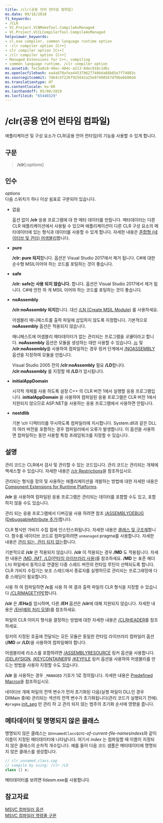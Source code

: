 ```yaml
---
title: /clr(공용 언어 런타임 컴파일)
ms.date: 09/18/2018
f1_keywords:
- /CLR
- VC.Project.VCNMakeTool.CompileAsManaged
- VC.Project.VCCLCompilerTool.CompileAsManaged
helpviewer_keywords:
- cl.exe compiler, common language runtime option
- -clr compiler option [C++]
- clr compiler option [C++]
- /clr compiler option [C++]
- Managed Extensions for C++, compiling
- common language runtime, /clr compiler option
ms.assetid: fec5a8c0-40ec-484c-a213-8dec918c1d6c
ms.openlocfilehash: ea4a878afea4453796277486da88b85e7f74883c
ms.sourcegitcommit: 7d64c5f226f925642a25e07498567df8bebb00d4
ms.translationtype: HT
ms.contentlocale: ko-KR
ms.lasthandoff: 05/08/2019
ms.locfileid: "65446529"
---
```

# <a name="clr-common-language-runtime-compilation"></a>/clr(공용 언어 런타임 컴파일)

애플리케이션 및 구성 요소가 CLR(공용 언어 런타임)의 기능을 사용할 수 있게 합니다.

## <a name="syntax"></a>구문

> **/clr**[**:**_options_]

## <a name="arguments"></a>인수

*options*<br/>
다음 스위치가 하나 이상 쉼표로 구분되어 있습니다.

- 없음

   옵션 없이 **/clr** 응용 프로그램에 대 한 메타 데이터를 만듭니다. 메타데이터는 다른 CLR 애플리케이션에서 사용될 수 있으며 애플리케이션이 다른 CLR 구성 요소의 메타데이터에 있는 형식과 데이터를 사용할 수 있게 합니다. 자세한 내용은 [혼합형 (네이티브 및 관리) 어셈블리](../../dotnet/mixed-native-and-managed-assemblies.md)합니다.

- **pure**

   **/clr: pure 되지**합니다. 옵션은 Visual Studio 2017에서 제거 됩니다. C#에 대한 순수형 MSIL이어야 하는 코드를 포팅하는 것이 좋습니다.

- **safe**

   **/clr: safe는 사용 되지 않습니다.** 합니다. 옵션은 Visual Studio 2017에서 제거 됩니다. C#에 안전 하 게 MSIL 이어야 하는 코드를 포팅하는 것이 좋습니다.

- **noAssembly**

   **/clr:noAssembly 되지**합니다. 대신 [/LN (Create MSIL Module)](ln-create-msil-module.md) 를 사용하세요.

   어셈블리 매니페스트를 출력 파일에 삽입하지 않도록 지정합니다. 기본적으로 **noAssembly** 옵션은 적용되지 않습니다.

   매니페스트에 어셈블리 메타데이터가 없는 관리되는 프로그램을 *모듈*이라고 합니다. **noAssembly** 옵션은 모듈을 생성하는 데만 사용할 수 있습니다. [/c](c-compile-without-linking.md) 및 **/clr:noAssembly**를 사용하여 컴파일하는 경우 링커 단계에서 [/NOASSEMBLY](noassembly-create-a-msil-module.md) 옵션을 지정하여 모듈을 만듭니다.

   Visual Studio 2005 전의 **/clr:noAssembly** 필요 **/LD**합니다. **/clr:noAssembly** 를 지정할 때 **/LD**가 암시됩니다.

- **initialAppDomain**

   시각적 개체를 사용 하도록 설정 C++ 의 CLR 버전 1에서 실행할 응용 프로그램입니다.  **initialAppDomain** 을 사용하여 컴파일된 응용 프로그램은 CLR 버전 1에서 지원되지 않으므로 ASP.NET을 사용하는 응용 프로그램에서 사용하면 안됩니다.

- **nostdlib**

   기본 \clr 디렉터리를 무시하도록 컴파일러에 지시합니다. System.dll과 같은 DLL의 여러 버전을 포함하는 경우 컴파일러에서 오류가 발생합니다. 이 옵션을 사용하면 컴파일하는 동안 사용할 특정 프레임워크를 지정할 수 있습니다.

## <a name="remarks"></a>설명

관리 코드는 CLR에서 검사 및 관리할 수 있는 코드입니다. 관리 코드는 관리되는 개체에 액세스할 수 있습니다. 자세한 내용은 [/clr Restrictions](clr-restrictions.md)을 참조하십시오.

관리되는 형식을 정의 및 사용하는 애플리케이션을 개발하는 방법에 대한 자세한 내용은 [Component Extensions for Runtime Platforms](../../extensions/component-extensions-for-runtime-platforms.md).

**/clr** 을 사용하여 컴파일된 응용 프로그램은 관리되는 데이터를 포함할 수도 있고, 포함하지 않을 수도 있습니다.

관리 되는 응용 프로그램에서 디버깅을 사용 하려면 참조 [/ASSEMBLYDEBUG (DebuggableAttribute 추가)](assemblydebug-add-debuggableattribute.md)합니다.

CLR 형식만 가비지 수집 힙에 인스턴스화됩니다. 자세한 내용은 [클래스 및 구조체](../../extensions/classes-and-structs-cpp-component-extensions.md)합니다. 함수를 네이티브 코드로 컴파일하려면 `unmanaged` pragma를 사용합니다. 자세한 내용은 [관리 되는, 관리 되지 않는](../../preprocessor/managed-unmanaged.md)합니다.

기본적으로 **/clr** 은 적용되지 않습니다. **/clr** 이 적용되는 경우 **/MD** 도 적용됩니다. 자세한 내용은 [/MD, /MT, /LD(런타임 라이브러리 사용)](md-mt-ld-use-run-time-library.md)를 참조하세요. **/MD** 는 표준 헤더(.h) 파일에서 동적으로 연결된 다중 스레드 버전의 런타임 루틴이 선택되도록 합니다. CLR 가비지 수집기는 보조 스레드에서 종료자를 실행하므로 관리되는 프로그래밍에 다중 스레딩이 필요합니다.

사용 하 여 컴파일하면 **/c**를 사용 하 여 결과 출력 파일의 CLR 형식을 지정할 수 있습니다 [/CLRIMAGETYPE](clrimagetype-specify-type-of-clr-image.md)합니다.

**/clr** 은 **/EHa**를 암시하며, 다른 **/EH** 옵션은 **/clr**에 대해 지원되지 않습니다. 자세한 내용은 [/EH(예외 처리 모델)](eh-exception-handling-model.md)를 참조하세요.

파일의 CLR 이미지 형식을 결정하는 방법에 대한 자세한 내용은 [/CLRHEADER](clrheader.md)를 참조하세요.

링커의 지정된 호출에 전달되는 모든 모듈은 동일한 런타임 라이브러리 컴파일러 옵션(**/MD** or **/LD**)을 사용하여 컴파일해야 합니다.

어셈블리에 리소스를 포함하려면 [/ASSEMBLYRESOURCE](assemblyresource-embed-a-managed-resource.md) 링커 옵션을 사용합니다. [/DELAYSIGN](delaysign-partially-sign-an-assembly.md), [/KEYCONTAINER](keycontainer-specify-a-key-container-to-sign-an-assembly.md)및 [/KEYFILE](keyfile-specify-key-or-key-pair-to-sign-an-assembly.md) 링커 옵션을 사용하여 어셈블리를 만드는 방법을 사용자 지정할 수도 있습니다.

**/clr** 을 사용하는 경우 `_MANAGED` 기호가 1로 정의됩니다. 자세한 내용은 [Predefined Macros](../../preprocessor/predefined-macros.md)을 참조하십시오.

네이티브 개체 파일의 전역 변수가 먼저 초기화된 다음(실행 파일이 DLL인 경우 DllMain 중에) 관리되는 섹션의 전역 변수가 초기화됩니다(관리 코드가 실행되기 전에). `#pragma` [init_seg](../../preprocessor/init-seg.md) 만 관리 하 고 관리 되지 않는 범주의 초기화 순서에 영향을 줍니다.

## <a name="metadata-and-unnamed-classes"></a>메타데이터 및 명명되지 않은 클래스

명명되지 않은 클래스는 `$UnnamedClass$`*crc-of-current-file-name*`$`*index*`$`와 같이 이름이 지정된 메타데이터에 나타납니다. 여기서 *index* 는 컴파일할 때 이름이 지정되지 않은 클래스의 순차적 개수입니다. 예를 들어 다음 코드 샘플은 메타데이터에 명명되지 않은 클래스를 생성합니다.

```cpp
// clr_unnamed_class.cpp
// compile by using: /clr /LD
class {} x;
```

메타데이터를 보려면 Ildasm.exe를 사용합니다.

## <a name="see-also"></a>참고자료

[MSVC 컴파일러 옵션](compiler-options.md)<br/>
[MSVC 컴파일러 명령줄 구문](compiler-command-line-syntax.md)
